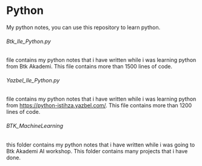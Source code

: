 # Python
My python notes, you can use this repository to learn python.

###### Btk_Ile_Python.py
file contains my python notes that i have written while i was learning python from Btk Akademi. This file contains more than 1500 lines of code.

###### Yazbel_Ile_Python.py
file contains my python notes that i have written while i was learning python from https://python-istihza.yazbel.com/. This file contains more than 1200 lines of code.

###### BTK_MachineLearning
this folder contains my python notes that i have written while i was going to Btk Akademi AI workshop. This folder contains many projects that i have done.
